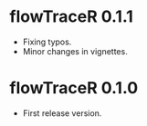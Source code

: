 # flowTraceR 0.1.1

* Fixing typos.
* Minor changes in vignettes. 

# flowTraceR 0.1.0

* First release version.
